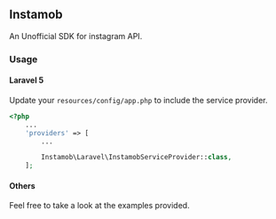 ## Instamob

An Unofficial SDK for instagram API.

### Usage

#### Laravel 5

Update your ```resources/config/app.php``` to include the service provider.

```php
<?php
    ...
    'providers' => [
        ...

        Instamob\Laravel\InstamobServiceProvider::class,
    ];
```

#### Others

Feel free to take a look at the examples provided.
